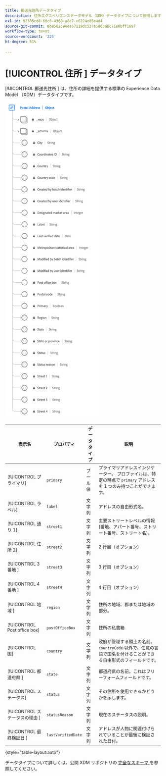 ```yaml
---
title: 郵送先住所データタイプ
description: 住所エクスペリエンスデータモデル（XDM）データタイプについて説明します。
exl-id: 92385cd8-60c8-4360-a8e7-e6224e85e4d4
source-git-commit: 8be502c9eea67119dc537a5d63a6c71e0bff1697
workflow-type: tm+mt
source-wordcount: '226'
ht-degree: 51%

---
```


# [!UICONTROL  住所 ] データタイプ

[!UICONTROL  郵送先住所 ] は、住所の詳細を提供する標準の Experience Data Model （XDM）データタイプです。

![[!UICONTROL  郵送先住所 ] データタイプの図。](../images/data-types/postal-address.png)

| 表示名 | プロパティ | データタイプ | 説明 |
|------------------------------------|------------------|-----------|-----------------------------------------------------------------------------------------------|
| [!UICONTROL プライマリ] | `primary` | ブール値 | プライマリアドレスインジケーター。 プロファイルは、特定の時点で `primary` アドレスを 1 つのみ持つことができます。 |
| [!UICONTROL ラベル] | `label` | 文字列 | アドレスの自由形式名。 |
| [!UICONTROL  通り 1] | `street1` | 文字列 | 主要ストリートレベルの情報 (番地、アパート番号、ストリート番号、ストリート名)。 |
| [!UICONTROL  住所 2] | `street2` | 文字列 | 2 行目（オプション） |
| [!UICONTROL 3 番地 ] | `street3` | 文字列 | 3 行目（オプション） |
| [!UICONTROL 4 番地 ] | `street4` | 文字列 | 4 行目（オプション） |
| [!UICONTROL  地域 ] | `region` | 文字列 | 住所の地域、郡または地域の部分。 |
| [!UICONTROL Post office box] | `postOfficeBox` | 文字列 | 住所の私書箱 |
| [!UICONTROL 国] | `country` | 文字列 | 政府が管理する領土の名前。``countryCode`` 以外で、任意の言語で国名を付けることができる自由形式のフィールドです。 |
| [!UICONTROL  都道府県 ] | `state` | 文字列 | 都道府県の名前。これはフリーフォームフィールドです。 |
| [!UICONTROL ステータス] | `status` | 文字列 | その住所を使用できるかどうかを示します。 |
| [!UICONTROL  ステータスの理由 ] | `statusReason` | 文字列 | 現在のステータスの説明。 |
| [!UICONTROL  最終検証日 ] | `lastVerifiedDate` | 文字列 | アドレスが人物に関連付けられていることが最後に検証された日付。 |

{style="table-layout:auto"}

データタイプについて詳しくは、公開 XDM リポジトリの [ 完全なスキーマ ](https://github.com/adobe/xdm/blob/master/docs/reference/datatypes/address.schema.json) を参照してください。

